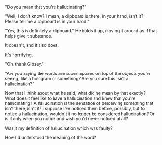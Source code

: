 "Do you mean that you're hallucinating?"

"Well, I don't know? I mean, a clipboard is there, in your hand, isn't it? Please tell me a clipboard is in your hand."

"Yes, this is definitely a clipboard." He holds it up, moving it around as if that helps give it substance.

It doesn't, and it also does.

It's horrifying.

"Oh, thank Gibsey."

"Are you saying the words are superimposed on top of the objects you're seeing, like a hologram or something? Are you sure this isn't a hallucination?"

Now that I think about what he said, what did he mean by that exactly? What does it feel like to have a hallucination and know that you're hallucinating? A hallucination is the sensation of perceiving something that isn't there, isn't it? I suppose I've noticed them before, possibly, but to notice a hallucination, wouldn't it no longer be considered hallucination? Or is it only when you notice and wish you'd never noticed at all?

Was it my definition of hallucination which was faulty?

How I'd understood the meaning of the word?